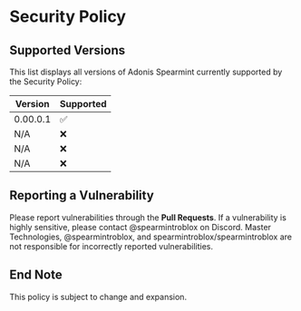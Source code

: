 # Security Policy

## Supported Versions

This list displays all versions of Adonis Spearmint currently supported by the Security Policy:

| Version | Supported          |
| ------- | ------------------ |
| 0.00.0.1  | :white_check_mark: |
| N/A   | :x: |
| N/A   | :x: |
| N/A   | :x: |

## Reporting a Vulnerability

Please report vulnerabilities through the **Pull Requests**. If a
vulnerability is highly sensitive, please contact @spearmintroblox
on Discord. Master Technologies, @spearmintroblox, and spearmintroblox/spearmintroblox
are not responsible for incorrectly reported vulnerabilities.


## End Note
This policy is subject to change and expansion.
